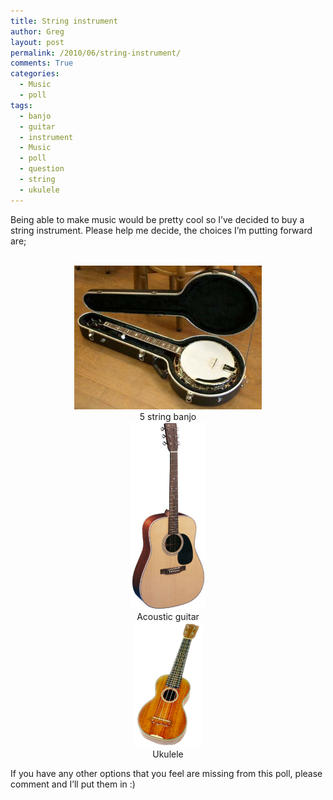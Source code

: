 ```yaml
---
title: String instrument
author: Greg
layout: post
permalink: /2010/06/string-instrument/
comments: True
categories:
  - Music
  - poll
tags:
  - banjo
  - guitar
  - instrument
  - Music
  - poll
  - question
  - string
  - ukulele
---
```

Being able to make music would be pretty cool so I&#8217;ve decided to buy a string instrument. Please help me decide, the choices I&#8217;m putting forward are;  


<center>
  <br /> <a href="/wp-content/uploads/2010/06/5String_Banjo.jpg"><img src="/wp-content/uploads/2010/06/5String_Banjo.jpg" alt="" title="5 String Banjo" width="300" height="230" class="aligncenter size-medium wp-image-421" /></a><br /> 5 string banjo<br /> <a href="/wp-content/uploads/2010/06/Martin_D28_Acoustic_Guitar.jpg"><img src="/wp-content/uploads/2010/06/Martin_D28_Acoustic_Guitar.jpg" alt="" title="Martin_D28_Acoustic_Guitar" width="119" height="300" class="aligncenter size-medium wp-image-422" /></a><br /> Acoustic guitar<br /> <a href="/wp-content/uploads/2010/06/UKULELE-transparency.png"><img src="/wp-content/uploads/2010/06/UKULELE-transparency.png" alt="" title="UKULELE-transparency" width="111" height="200" class="aligncenter size-full wp-image-423" /></a><br /> Ukulele<br />
</center>

If you have any other options that you feel are missing from this poll, please comment and I&#8217;ll put them in :)
